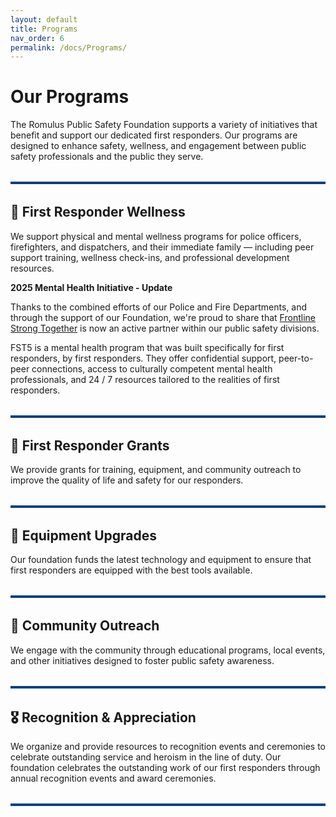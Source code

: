 ```yaml
---
layout: default
title: Programs
nav_order: 6
permalink: /docs/Programs/
---
```


<!-- Google tag (gtag.js) -->
<script async src="https://www.googletagmanager.com/gtag/js?id=G-YD66KT4FWL"></script>
<script>
  window.dataLayer = window.dataLayer || [];
  function gtag(){dataLayer.push(arguments);}
  gtag('js', new Date());

  gtag('config', 'G-YD66KT4FWL');
</script>

# Our Programs

The Romulus Public Safety Foundation supports a variety of initiatives that benefit and support our dedicated first responders. Our programs are designed to enhance safety, wellness, and engagement between public safety professionals and the public they serve.

<hr style="border: none; height: 4px; background-color: #004080; margin: 2rem 0;" />

## 🚒 First Responder Wellness
We support physical and mental wellness programs for police officers, firefighters, and dispatchers, and their immediate family — including peer support training, wellness check-ins, and professional development resources.

**2025 Mental Health Initiative - Update**

Thanks to the combined efforts of our Police and Fire Departments, and through the support of our Foundation, we're proud to share that <a href="https://fst5.org" target="_blank" rel="noopener noreferrer">Frontline Strong Together</a> is now an active partner within our public safety divisions.

FST5 is a mental health program that was built specifically for first responders, by first responders. They offer confidential support, peer-to-peer connections, access to culturally competent mental health professionals, and 24 / 7 resources tailored to the realities of first responders.

<hr style="border: none; height: 4px; background-color: #004080; margin: 2rem 0;" />

## 🚓 First Responder Grants
We provide grants for training, equipment, and community outreach to improve the quality of life and safety for our responders.

<hr style="border: none; height: 4px; background-color: #004080; margin: 2rem 0;" />

## 🚒 Equipment Upgrades
Our foundation funds the latest technology and equipment to ensure that first responders are equipped with the best tools available.

<hr style="border: none; height: 4px; background-color: #004080; margin: 2rem 0;" />

## 👮 Community Outreach
We engage with the community through educational programs, local events, and other initiatives designed to foster public safety awareness.

<hr style="border: none; height: 4px; background-color: #004080; margin: 2rem 0;" />

## 🎖️ Recognition & Appreciation
We organize and provide resources to recognition events and ceremonies to celebrate outstanding service and heroism in the line of duty. Our foundation celebrates the outstanding work of our first responders through annual recognition events and award ceremonies.

<hr style="border: none; height: 4px; background-color: #004080; margin: 2rem 0;" />
